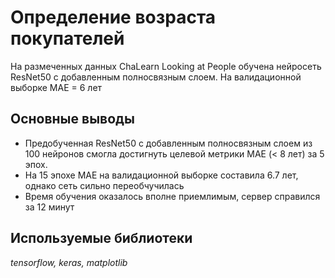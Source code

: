# Определение возраста покупателей

На размеченных данных ChaLearn Looking at People обучена нейросеть ResNet50 с добавленным полносвязным слоем. На валидационной выборке MAE = 6 лет

## Основные выводы

* Предобученная ResNet50 с добавленным полносвязным слоем из 100 нейронов смогла достигнуть целевой метрики MAE (< 8 лет) за 5 эпох.
* На 15 эпохе MAE на валидационной выборке составила 6.7 лет, однако сеть сильно переобчучилась
* Время обучения оказалось вполне приемлимым, сервер справился за 12 минут

## Используемые библиотеки
*tensorflow, keras, matplotlib*

